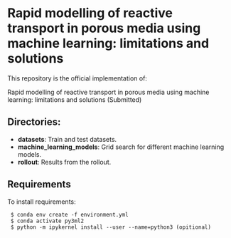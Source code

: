 # Rapid modelling of reactive transport in porous media using machine learning: limitations and solutions

This repository is the official implementation of: 

Rapid modelling of reactive transport in porous media using machine learning: limitations and solutions (Submitted)

## Directories:

- **datasets**: Train and test datasets.
- **machine_learning_models**: Grid search for different machine learning models.
- **rollout**: Results from the rollout.

## Requirements

To install requirements:

```setup
 $ conda env create -f environment.yml 
 $ conda activate py3ml2
 $ python -m ipykernel install --user --name=python3 (opitional)
```

